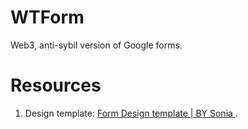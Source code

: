 # WTForm

Web3, anti-sybil version of Google forms.

# Resources

1. Design template: [Form Design template | BY Sonia
](https://www.figma.com/community/file/1090319349428807785).

